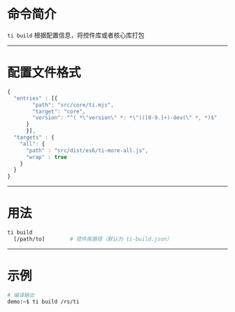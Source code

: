 # 命令简介 

`ti build` 根据配置信息，将控件库或者核心库打包

-------------------------------------------------------------
# 配置文件格式

```js
{
  "entries" : [{
        "path": "src/core/ti.mjs",
        "target": "core",
        "version": "^( *\"version\" *: *\")([0-9.]+)-dev(\" *, *)$"
      }
      }],
  "targets" : {
    "all": {
      "path" : "src/dist/es6/ti-more-all.js",
      "wrap" : true
    }
  }
}
```

-------------------------------------------------------------
# 用法
 
```bash
ti build
  [/path/to]        # 控件库路径（默认为 ti-build.json）
```

-------------------------------------------------------------
# 示例

```bash
# 编译输出
demo:~$ ti build /rs/ti
```